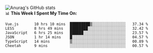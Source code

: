 
![Anurag's GitHub stats](https://github-readme-stats.vercel.app/api?username=supergczh&show_icons=true&theme=radical)
<br />
📊 **This Week I Spent My Time On:**

<!--START_SECTION:waka-->

```text
Vue.js       10 hrs 10 mins  █████████▒░░░░░░░░░░░░░░░   37.34 %
LESS         8 hrs 49 mins   ████████░░░░░░░░░░░░░░░░░   32.42 %
JavaScript   6 hrs 25 mins   ██████░░░░░░░░░░░░░░░░░░░   23.57 %
JSON         1 hr 14 mins    █░░░░░░░░░░░░░░░░░░░░░░░░   04.57 %
TypeScript   14 mins         ▒░░░░░░░░░░░░░░░░░░░░░░░░   00.89 %
Cheetah      9 mins          ░░░░░░░░░░░░░░░░░░░░░░░░░   00.57 %
```

<!--END_SECTION:waka-->
